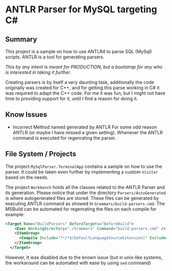 # ANTLR Parser for MySQL targeting C#

## Summary
This project is a sample on how to use ANTLR4 to parse SQL (MySql) scripts. ANTLR is a tool for generating parsers.

 _*This by any intent is meant for PRODUCTION, but a bootstrap for any who is interested in taking it further*_. 

Creating parsers is by itself a very daunting task, additionally the code originally was created for C++, and for getting this parse working in C# it was required to adapt the C++ code. For me it was fun, but I might not have time to providing support for it, until I find a reason for doing it.

## Know Issues
* Incorrect Method named generated by ANTLR
For some odd reason ANTLR (or maybe I have missed a given setting). Whenever the ANTLR command is executed for regenrating the parser. 


## File System / Projects

The project `MySqlParser.TerminalApp` contains a sample on how to use the parser. 
It could be taken even further by implementing a custom `Visitor` based on the needs. 

The project `Workbench` holds all the classes related to the ANTLR Parser and its generation.
Please notice that under the directory `Parsers/AutoGenerated` is where autogenerated files are stored. These files can be generated by executing ANTLR command as showed in `Grammars/build-parsers.cmd`.
The MSBuild can be automated for regenrating the files on each compile for example:

```XML
<Target Name="BuildParsers" BeforeTargets="BeforeBuild">
    <Exec WorkingDirectory="./Grammars" Command="build-parsers.cmd" />
    <ItemGroup>
      <Compile Include="**/*$(DefaultLanguageSourceExtension)" Exclude="$(DefaultItemExcludes);$(DefaultExcludesInProjectFolder);$(BaseIntermediateOutputPath)**;$(BaseOutputPath)**;@(Compile)" />
    </ItemGroup>
  </Target>
```

However, It was disabled due to the known issue (but in unix-like systems, the workaround can be automated with ease by using `sed` command)